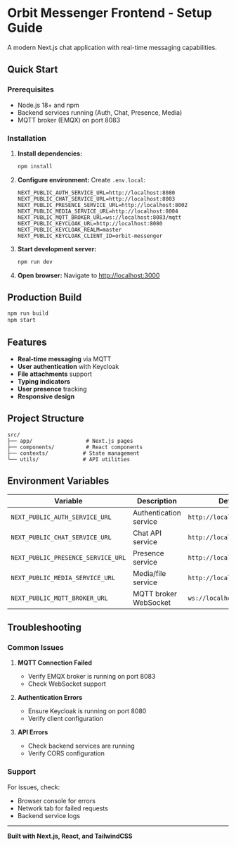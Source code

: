 # Orbit Messenger Frontend - Setup Guide

A modern Next.js chat application with real-time messaging capabilities.

## Quick Start

### Prerequisites
- Node.js 18+ and npm
- Backend services running (Auth, Chat, Presence, Media)
- MQTT broker (EMQX) on port 8083

### Installation

1. **Install dependencies:**
   ```bash
   npm install
   ```

2. **Configure environment:**
   Create `.env.local`:
   ```env
   NEXT_PUBLIC_AUTH_SERVICE_URL=http://localhost:8080
   NEXT_PUBLIC_CHAT_SERVICE_URL=http://localhost:8003
   NEXT_PUBLIC_PRESENCE_SERVICE_URL=http://localhost:8002
   NEXT_PUBLIC_MEDIA_SERVICE_URL=http://localhost:8004
   NEXT_PUBLIC_MQTT_BROKER_URL=ws://localhost:8083/mqtt
   NEXT_PUBLIC_KEYCLOAK_URL=http://localhost:8080
   NEXT_PUBLIC_KEYCLOAK_REALM=master
   NEXT_PUBLIC_KEYCLOAK_CLIENT_ID=orbit-messenger
   ```

3. **Start development server:**
   ```bash
   npm run dev
   ```

4. **Open browser:**
   Navigate to [http://localhost:3000](http://localhost:3000)

## Production Build

```bash
npm run build
npm start
```

## Features

- **Real-time messaging** via MQTT
- **User authentication** with Keycloak
- **File attachments** support
- **Typing indicators**
- **User presence** tracking
- **Responsive design**

## Project Structure

```
src/
├── app/                 # Next.js pages
├── components/          # React components
├── contexts/           # State management
└── utils/              # API utilities
```

## Environment Variables

| Variable | Description | Default |
|----------|-------------|---------|
| `NEXT_PUBLIC_AUTH_SERVICE_URL` | Authentication service | `http://localhost:8080` |
| `NEXT_PUBLIC_CHAT_SERVICE_URL` | Chat API service | `http://localhost:8003` |
| `NEXT_PUBLIC_PRESENCE_SERVICE_URL` | Presence service | `http://localhost:8002` |
| `NEXT_PUBLIC_MEDIA_SERVICE_URL` | Media/file service | `http://localhost:8004` |
| `NEXT_PUBLIC_MQTT_BROKER_URL` | MQTT broker WebSocket | `ws://localhost:8083/mqtt` |

## Troubleshooting

### Common Issues

1. **MQTT Connection Failed**
   - Verify EMQX broker is running on port 8083
   - Check WebSocket support

2. **Authentication Errors**
   - Ensure Keycloak is running on port 8080
   - Verify client configuration

3. **API Errors**
   - Check backend services are running
   - Verify CORS configuration

### Support

For issues, check:
- Browser console for errors
- Network tab for failed requests
- Backend service logs

---

**Built with Next.js, React, and TailwindCSS**

